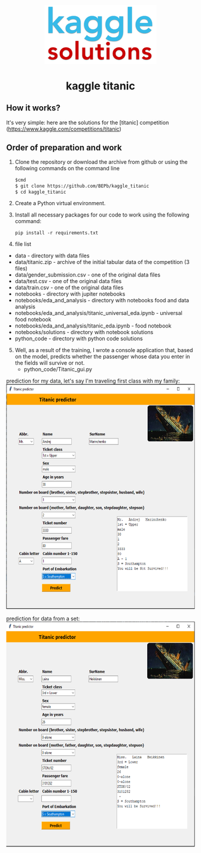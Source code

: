 <div align="center">


<img src="./art/logo.png" alt="Bot logo" width="300" height="156.5">

# kaggle titanic

</div>

## How it works?

It's very simple: here are the solutions for the [titanic] competition (https://www.kaggle.com/competitions/titanic)

## Order of preparation and work

1. Clone the repository or download the archive from github or using the following commands on the command line
    ```command line
    $cmd
    $ git clone https://github.com/BEPb/kaggle_titanic
    $ cd kaggle_titanic
    ```

2. Create a Python virtual environment.
3. Install all necessary packages for our code to work using the following command:

     ```
     pip install -r requirements.txt
     ```
4. file list
- data - directory with data files
- data/titanic.zip - archive of the initial tabular data of the competition (3 files)
- data/gender_submission.csv - one of the original data files
- data/test.csv - one of the original data files
- data/train.csv - one of the original data files
- notebooks - directory with jupiter notebooks
- notebooks/eda_and_analysis - directory with notebooks food and data analysis
- notebooks/eda_and_analysis/titanic_universal_eda.ipynb - universal food notebook
- notebooks/eda_and_analysis/titanic_eda.ipynb - food notebook
- notebooks/solutions - directory with notebook solutions
- python_code - directory with python code solutions


5. Well, as a result of the training, I wrote a console application that, based on the model, predicts whether the 
passenger whose data you enter in the fields will survive or not. 
   - python_code/Titanic_gui.py

prediction for my data, let's say I'm traveling first class with my family:
<img src="./art/gui.png" alt="Bot logo" width="600" height="600">

prediction for data from a set:
<img src="./art/gui2.png" alt="Bot logo" width="600" height="600">